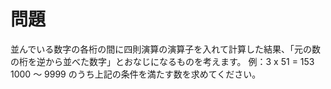 # 問題
 
並んでいる数字の各桁の間に四則演算の演算子を入れて計算した結果、「元の数の桁を逆から並べた数字」とおなじになるものを考えます。
例：3 x 51 = 153
1000 〜 9999 のうち上記の条件を満たす数を求めてください。
 